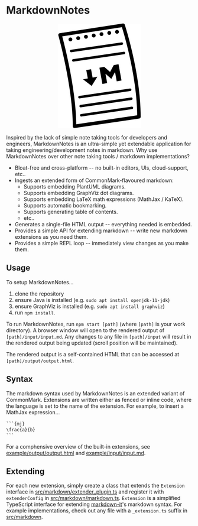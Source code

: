 # MarkdownNotes

<p align="center"><img src ="logo.png" alt="MarkdownNotes logo" /></p>

Inspired by the lack of simple note taking tools for developers and engineers, MarkdownNotes is an ultra-simple yet extendable application for taking engineering/development notes in markdown. Why use MarkdownNotes over other note taking tools / markdown implementations?

* Bloat-free and cross-platform -- no built-in editors, UIs, cloud-support, etc..
* Ingests an extended form of CommonMark-flavoured markdown:
  * Supports embedding PlantUML diagrams.
  * Supports embedding GraphViz dot diagrams.
  * Supports embedding LaTeX math expressions (MathJax / KaTeX).
  * Supports automatic bookmarking.
  * Supports generating table of contents.
  * etc..
* Generates a single-file HTML output -- everything needed is embedded. 
* Provides a simple API for extending markdown -- write new markdown extensions as you need them.
* Provides a simple REPL loop -- immediately view changes as you make them.

## Usage

To setup MarkdownNotes...
1. clone the repository
1. ensure Java is installed (e.g. `sudo apt install openjdk-11-jdk`)
1. ensure GraphViz is installed (e.g. `sudo apt install graphviz`)
1. run `npm install`.

To run MarkdownNotes, run `npm start [path]` (where `[path]` is your work directory). A browser window will open to the rendered output of `[path]/input/input.md`. Any changes to any file in `[path]/input` will result in the rendered output being updated (scroll position will be maintained).

The rendered output is a self-contained HTML that can be accessed at `[path]/output/output.html`. 

## Syntax

The markdown syntax used by MarkdownNotes is an extended variant of CommonMark. Extensions are written either as fenced or inline code, where the language is set to the name of the extension. For example, to insert a MathJax expression...

````
```{mj}
\frac{a}{b}
```
````

For a comphensive overview of the built-in extensions, see [example/output/output.html](example/output/output.html) and [example/input/input.md](example/input/input.md).

## Extending

For each new extension, simply create a class that extends the `Extension` interface in [src/markdown/extender_plugin.ts](src/markdown/extender_plugin.ts) and register it with `extenderConfig` in [src/markdown/markdown.ts](src/markdown/markdown.ts). `Extension` is a simplified TypeScript interface for extending [markdown-it](https://github.com/markdown-it/markdown-it)'s markdown syntax. For example implementations, check out any file with a `_extension.ts` suffix in [src/markdown](src/markdown).
